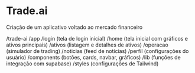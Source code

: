 # Trade.ai
 Criação de um aplicativo voltado ao mercado financeiro


/trade-ai
  /app
    /login (tela de login inicial)
    /home (tela inicial com gráficos e ativos principais)
    /ativos (listagem e detalhes de ativos)
    /operacao (simulador de trading)
    /noticias (feed de notícias)
    /perfil (configurações do usuário)
  /components (botões, cards, navbar, gráficos)
  /lib (funções de integração com supabase)
  /styles (configurações de Tailwind)


